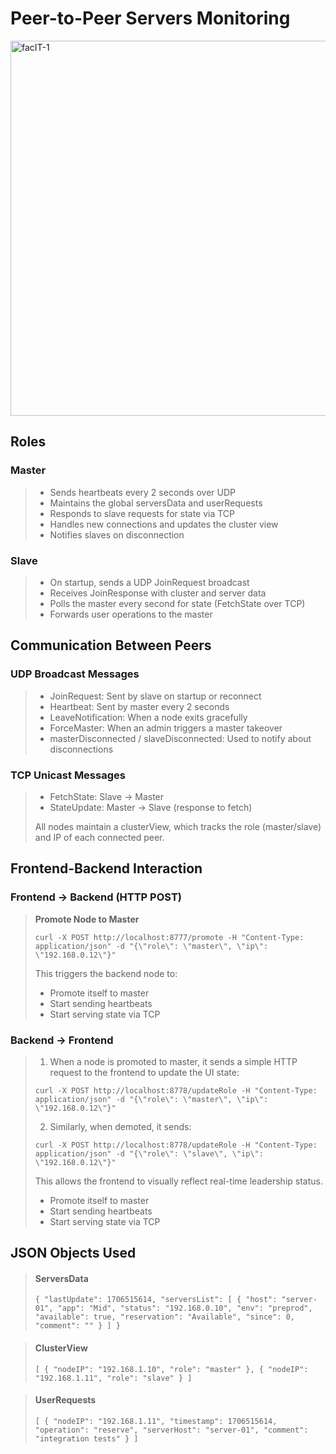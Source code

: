 # Peer-to-Peer Servers Monitoring

<img width="1146" height="600" alt="facIT-1" src="https://github.com/user-attachments/assets/e2805342-f766-4fd8-84c2-c2bb4411f697" />


## Roles
### Master
>* Sends heartbeats every 2 seconds over UDP
>* Maintains the global serversData and userRequests
>* Responds to slave requests for state via TCP
>* Handles new connections and updates the cluster view
>* Notifies slaves on disconnection

### Slave
>* On startup, sends a UDP JoinRequest broadcast
>* Receives JoinResponse with cluster and server data
>* Polls the master every second for state (FetchState over TCP)
>* Forwards user operations to the master

## Communication Between Peers
### UDP Broadcast Messages
>* JoinRequest: Sent by slave on startup or reconnect
>* Heartbeat: Sent by master every 2 seconds
>* LeaveNotification: When a node exits gracefully
>* ForceMaster: When an admin triggers a master takeover
>* masterDisconnected / slaveDisconnected: Used to notify about disconnections

### TCP Unicast Messages
>* FetchState: Slave → Master
>* StateUpdate: Master → Slave (response to fetch)
>
> All nodes maintain a clusterView, which tracks the role (master/slave) and IP of each connected peer.

## Frontend-Backend Interaction
### Frontend → Backend (HTTP POST)
> **Promote Node to Master**
>
> `curl -X POST http://localhost:8777/promote -H "Content-Type: application/json" -d "{\"role\": \"master\", \"ip\": \"192.168.0.12\"}"`
> 
> This triggers the backend node to:
> * Promote itself to master 
> * Start sending heartbeats 
> * Start serving state via TCP

### Backend → Frontend
> 1. When a node is promoted to master, it sends a simple HTTP request to the frontend to update the UI state:
> 
>   `curl -X POST http://localhost:8778/updateRole -H "Content-Type: application/json" -d "{\"role\": \"master\", \"ip\": \"192.168.0.12\"}"`
>
> 2. Similarly, when demoted, it sends:
> 
>   `curl -X POST http://localhost:8778/updateRole -H "Content-Type: application/json" -d "{\"role\": \"slave\", \"ip\": \"192.168.0.12\"}"`
>
> This allows the frontend to visually reflect real-time leadership status.
> * Promote itself to master 
> * Start sending heartbeats 
> * Start serving state via TCP

## JSON Objects Used

> #### ServersData
> 
> `{
  "lastUpdate": 1706515614,
  "serversList": [
    {
      "host": "server-01",
      "app": "Mid",
      "status": "192.168.0.10",
      "env": "preprod",
      "available": true,
      "reservation": "Available",
      "since": 0,
      "comment": ""
    }
  ]
}`

> #### ClusterView
> 
> `[
  { "nodeIP": "192.168.1.10", "role": "master" },
  { "nodeIP": "192.168.1.11", "role": "slave" }
]`

> #### UserRequests
> 
> `[
  {
    "nodeIP": "192.168.1.11",
    "timestamp": 1706515614,
    "operation": "reserve",
    "serverHost": "server-01",
    "comment": "integration tests"
  }
]`
